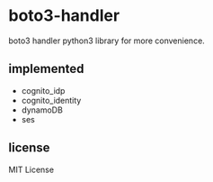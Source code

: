 # boto3-handler

boto3 handler python3 library for more convenience.


## implemented
- cognito_idp
- cognito_identity
- dynamoDB
- ses

## license
MIT License
